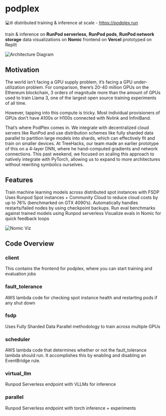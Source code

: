# podplex

💻🌐 distributed training & inference at scale - https://podplex.run

train & inference on **RunPod serverless**, **RunPod pods**, **RunPod network storage**
data visualizations on **Nomic**
frontend on **Vercel**
prototyped on ReplIt

![Architecture Diagram](https://i.postimg.cc/057FzVMn/image.png)

## Motivation

The world isn’t facing a GPU supply problem, it’s facing a GPU under-utilization problem.
For comparison, there’s 20-40 million GPUs on the Ethereum blockchain, 3 orders of magnitude more than the amount of GPUs used to train Llama 3, one of the largest open source training experiments of all time.

However, tapping into this compute is tricky. Most individual provisioners of GPUs don’t have A100s or H100s connected with Nvlink and InfiniBand.

That’s where PodPlex comes in. We integrate with decentralized cloud servers like RunPod and use distribution schemes like fully sharded data parallel to partition large models into shards, which can effectively fit and train on smaller devices. At TreeHacks, our team made an earlier prototype of this on a 4-layer DNN, where he hand-computed gradients and network connections. This past weekend, we focused on scaling this approach to natively integrate with PyTorch, allowing us to expand to more architectures without rewriting symbolics ourselves.

## Features

Train machine learning models across distributed spot instances with FSDP
Uses Runpod Spot instances + Community Cloud to reduce cloud costs by up to 76% (benchmarked on GTX 4090’s).
Automatically handles restarts/failed nodes by using checkpoint backups.
Run eval benchmarks against trained models using Runpod serverless
Visualize evals in Nomic for quick feedback loops

![Nomic Viz](https://i.postimg.cc/mgPSHrp4/image.png)

## Code Overview

### client

This contains the frontend for podplex, where you can start training and evaluation jobs

### fault_tolerance

AWS lambda code for checking spot instance health and restarting pods if any shut down

### fsdp

Uses Fully Sharded Data Parallel methodology to train across multiple GPUs

### scheduler

AWS lambda code that determines whether or not the fault_tolerance lambda should run. It accomplishes this by enabling and disabling an EventBridge rule.

### virtual_llm

Runpod Serverless endpoint with VLLMs for inference

### parallel

Runpod Serverless endpoint with torch inference + experiments
